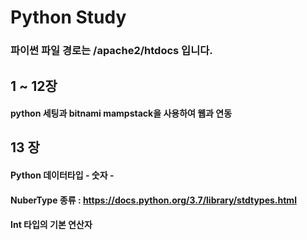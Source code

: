 # Python Study
### 파이썬 파일 경로는 /apache2/htdocs 입니다.

## 1 ~ 12장
#### python 세팅과 bitnami mampstack을 사용하여 웹과 연동

## 13 장
#### Python 데이터타입 - 숫자 -
#### NuberType 종류 : https://docs.python.org/3.7/library/stdtypes.html
#### Int 타입의 기본 연산자
